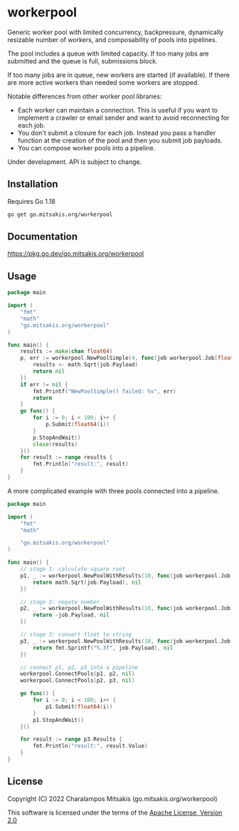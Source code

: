# workerpool

Generic worker pool with limited concurrency, backpressure, dynamically resizable number of workers, and composability of pools into pipelines.

The pool includes a queue with limited capacity.
If too many jobs are submitted and the queue is full, submissions block.

If too many jobs are in queue, new workers are started (if available).
If there are more active workers than needed some workers are stopped.

Notable differences from other worker pool libraries:

- Each worker can maintain a connection. This is useful if you want to implement a crawler or email sender and want to avoid reconnecting for each job.
- You don't submit a closure for each job. Instead you pass a handler function at the creation of the pool and then you submit job payloads.
- You can compose worker pools into a pipeline.

Under development. API is subject to change.

## Installation

Requires Go 1.18

```sh
go get go.mitsakis.org/workerpool
```

## Documentation

<https://pkg.go.dev/go.mitsakis.org/workerpool>

## Usage

```go
package main

import (
	"fmt"
	"math"
	"go.mitsakis.org/workerpool"
)

func main() {
	results := make(chan float64)
	p, err := workerpool.NewPoolSimple(4, func(job workerpool.Job[float64], workerID int) error {
		results <- math.Sqrt(job.Payload)
		return nil
	})
	if err != nil {
		fmt.Printf("NewPoolSimple() failed: %s", err)
		return
	}
	go func() {
		for i := 0; i < 100; i++ {
			p.Submit(float64(i))
		}
		p.StopAndWait()
		close(results)
	}()
	for result := range results {
		fmt.Println("result:", result)
	}
}
```

A more complicated example with three pools connected into a pipeline.
```go
package main

import (
	"fmt"
	"math"

	"go.mitsakis.org/workerpool"
)

func main() {
	// stage 1: calculate square root
	p1, _ := workerpool.NewPoolWithResults(10, func(job workerpool.Job[float64], workerID int) (float64, error) {
		return math.Sqrt(job.Payload), nil
	})

	// stage 2: negate number
	p2, _ := workerpool.NewPoolWithResults(10, func(job workerpool.Job[float64], workerID int) (float64, error) {
		return -job.Payload, nil
	})

	// stage 3: convert float to string
	p3, _ := workerpool.NewPoolWithResults(10, func(job workerpool.Job[float64], workerID int) (string, error) {
		return fmt.Sprintf("%.3f", job.Payload), nil
	})

	// connect p1, p2, p3 into a pipeline
	workerpool.ConnectPools(p1, p2, nil)
	workerpool.ConnectPools(p2, p3, nil)

	go func() {
		for i := 0; i < 100; i++ {
			p1.Submit(float64(i))
		}
		p1.StopAndWait()
	}()

	for result := range p3.Results {
		fmt.Println("result:", result.Value)
	}
}
```
## License

Copyright (C) 2022 Charalampos Mitsakis (go.mitsakis.org/workerpool)

This software is licensed under the terms of the [Apache License, Version 2.0](LICENSE)
